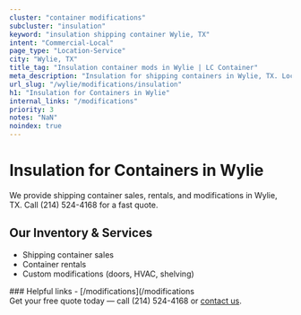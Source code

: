 ```yaml
---
cluster: "container modifications"
subcluster: "insulation"
keyword: "insulation shipping container Wylie, TX"
intent: "Commercial-Local"
page_type: "Location-Service"
city: "Wylie, TX"
title_tag: "Insulation container mods in Wylie | LC Container"
meta_description: "Insulation for shipping containers in Wylie, TX. Local fabrication & pro install. LC Container — Since 2003. Get a quote."
url_slug: "/wylie/modifications/insulation"
h1: "Insulation for Containers in Wylie"
internal_links: "/modifications"
priority: 3
notes: "NaN"
noindex: true
---
```


# Insulation for Containers in Wylie

We provide shipping container sales, rentals, and modifications in Wylie, TX. Call (214) 524-4168 for a fast quote.

## Our Inventory & Services
- Shipping container sales
- Container rentals
- Custom modifications (doors, HVAC, shelving)

<div data-section="internal-links">
### Helpful links
- [/modifications](/modifications
</div>

<div data-section="cta">
Get your free quote today — call (214) 524-4168 or <a href="/contact">contact us</a>.
</div>

<script type="application/ld+json">{"@context":"https://schema.org","@type":"FAQPage","mainEntity":[{"@type":"Question","name":"How much does delivery cost in Wylie, TX?","acceptedAnswer":{"@type":"Answer","text":"Delivery costs vary by distance and container size. Most deliveries in Wylie, TX range from $150-$300. Call (214) 524-4168 for an exact quote based on your specific location."}},{"@type":"Question","name":"Do you offer financing or payment plans?","acceptedAnswer":{"@type":"Answer","text":"We accept major credit cards, checks, and can discuss commercial terms for bulk purchases. Call (214) 524-4168 to discuss options."}},{"@type":"Question","name":"Can you customize containers in Wylie, TX?","acceptedAnswer":{"@type":"Answer","text":"Yes — we perform modifications like doors, HVAC, insulation, and shelving. Request a custom quote at (214) 524-4168 or via our contact form."}}]}</script>
